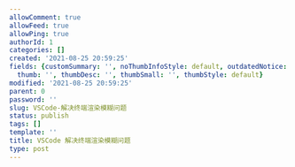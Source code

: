 ```yaml
---
allowComment: true
allowFeed: true
allowPing: true
authorId: 1
categories: []
created: '2021-08-25 20:59:25'
fields: {customSummary: '', noThumbInfoStyle: default, outdatedNotice: 'no', reprint: standard,
  thumb: '', thumbDesc: '', thumbSmall: '', thumbStyle: default}
modified: '2021-08-25 20:59:25'
parent: 0
password: ''
slug: VSCode-解决终端渲染模糊问题
status: publish
tags: []
template: ''
title: VSCode 解决终端渲染模糊问题
type: post
---
```

